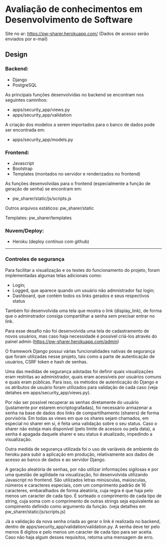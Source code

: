 # Avaliação de conhecimentos em Desenvolvimento de Software

Site no ar: https://pw-sharer.herokuapp.com/
(Dados de acesso serão enviados por e-mail)

## Design

### Backend:
- Django
- PostgreSQL

As principais funções desenvolvidas no backend se encontram nos seguintes caminhos:
- apps/security_app/views.py
- apps/security_app/validation

A criação dos modelos a serem importados para o banco de dados pode ser encontrada em:
- apps/security_app/models.py

### Frontend:
- Javascript
- Bootstrap 
- Templates (montados no servidor e renderizados no frontend)

As funções desenvolvidas para o frontend (especialmente a função de geração de senha) se encontram em:
- pw_sharer/static/js/scripts.js

Outros arquivos estáticos: pw_sharer/static

Templates: pw_sharer/templates

### Nuvem/Deploy:
- Heroku (deploy contínuo com github)

---

### Controles de segurança


Para facilitar a visualização e os testes do funcionamento do projeto, foram implementadas algumas telas adicionais como: 
- Login;
- Logged, que aparece quando um usuário não admnistrador faz login;
- Dashboard, que contém todos os links gerados e seus respectivos status

Também foi desenvolvida uma tela que mostra o link (display_link), de forma que o adminstrador consiga compartilhar a senha sem precisar entrar no link.

Para esse desafio não foi desenvolvida uma tela de cadastramento de novos usuários, mas caso haja necessidade é possível criá-los através do painel admin (https://pw-sharer.herokuapp.com/admin)

O framework Django possui várias funcionalidades nativas de segurança que foram utilizadas nesse projeto, tais como a parte de autenticação de usuários, CSRF token e hash de senhas. 

Uma das medidas de segurança adotadas foi definir quais visualizações eram restritas ao administrador,  quais eram acessíveis por usuários comuns e quais eram públicas. Para isso, os métodos de autenticação do Django e os atributos de usuário foram utilizados para validação de cada caso (veja detahes em apps/security_app/views.py).

Por não ser possível recuperar as senhas diretamente do usuário (justamente por estarem encriptografadas), foi necessário armazenar a senha na base de dados dos links de compartilhamento (sharers) de forma porvisória. Em todas as views em que os shares sejam chamados, em especial no sharer em si, é feita uma validação sobre o seu status. Caso o sharer não esteja mais disponível (pelo limite de acessos ou pela data), a senha é apagada daquele sharer e seu status é atualizado, impedindo a visualização.

Outra medida de segurança utilizada foi o uso de variáveis de ambiente do heroku para subir a aplicação em produção, relativamente aos dados de acesso ao banco de dados e ao servidor Django.

A geração aleatória de senhas, por não utilizar informações sigilosas e por uma questão de agilidade na visualização, foi desenvolvida utilizando Javascript no frontend. São utilizados letras minúsculas, maiúsculas, números e caracteres especiais, com um comprimento padrão de 16 caracteres, embaralhados de forma aleatória, cuja regra é que haja pelo menos um caracter de cada tipo. É sorteado o comprimento de cada tipo de string, cuja soma com o comprimento de outras strings seja equivalente ao compimento definido como argumento da função. (veja detalhes em pw_sharer/static/js/scripts.js)

Já a validação da nova senha criada ao gerar o link é realizada no backend, dentro de apps/security_app/validation/validation.py. A senha deve ter pelo menos 8 digitos e pelo menos um caracter de cada tipo para ser aceita. Caso não haja algum desses requisitos, retorna uma mensagem de erro.






